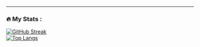 ---

### :fire: My Stats :
[![GitHub Streak](http://github-readme-streak-stats.herokuapp.com?user=JitendraKumar1092&theme=dark&background=000000)](https://git.io/streak-stats)
<br>
[![Top Langs](https://github-readme-stats.vercel.app/api/top-langs/?username=JitendraKumar1092&layout=compact&theme=vision-friendly-dark)](https://github.com/anuraghazra/github-readme-stats)
